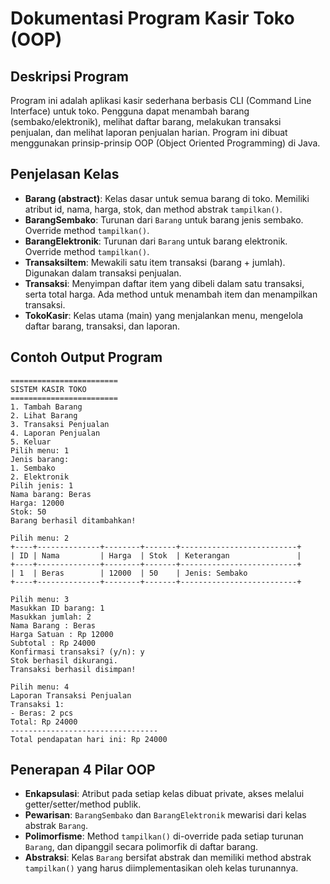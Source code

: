 # Dokumentasi Program Kasir Toko (OOP)

## Deskripsi Program
Program ini adalah aplikasi kasir sederhana berbasis CLI (Command Line Interface) untuk toko. Pengguna dapat menambah barang (sembako/elektronik), melihat daftar barang, melakukan transaksi penjualan, dan melihat laporan penjualan harian. Program ini dibuat menggunakan prinsip-prinsip OOP (Object Oriented Programming) di Java.

## Penjelasan Kelas
- **Barang (abstract)**: Kelas dasar untuk semua barang di toko. Memiliki atribut id, nama, harga, stok, dan method abstrak `tampilkan()`.
- **BarangSembako**: Turunan dari `Barang` untuk barang jenis sembako. Override method `tampilkan()`.
- **BarangElektronik**: Turunan dari `Barang` untuk barang elektronik. Override method `tampilkan()`.
- **TransaksiItem**: Mewakili satu item transaksi (barang + jumlah). Digunakan dalam transaksi penjualan.
- **Transaksi**: Menyimpan daftar item yang dibeli dalam satu transaksi, serta total harga. Ada method untuk menambah item dan menampilkan transaksi.
- **TokoKasir**: Kelas utama (main) yang menjalankan menu, mengelola daftar barang, transaksi, dan laporan.

## Contoh Output Program
```
========================
SISTEM KASIR TOKO
========================
1. Tambah Barang
2. Lihat Barang
3. Transaksi Penjualan
4. Laporan Penjualan
5. Keluar
Pilih menu: 1
Jenis barang:
1. Sembako
2. Elektronik
Pilih jenis: 1
Nama barang: Beras
Harga: 12000
Stok: 50
Barang berhasil ditambahkan!

Pilih menu: 2
+----+--------------+--------+-------+--------------------------+
| ID | Nama         | Harga  | Stok  | Keterangan               |
+----+--------------+--------+-------+--------------------------+
| 1  | Beras        | 12000  | 50    | Jenis: Sembako
+----+--------------+--------+-------+--------------------------+

Pilih menu: 3
Masukkan ID barang: 1
Masukkan jumlah: 2
Nama Barang : Beras
Harga Satuan : Rp 12000
Subtotal : Rp 24000
Konfirmasi transaksi? (y/n): y
Stok berhasil dikurangi.
Transaksi berhasil disimpan!

Pilih menu: 4
Laporan Transaksi Penjualan
Transaksi 1:
- Beras: 2 pcs
Total: Rp 24000
---------------------------------
Total pendapatan hari ini: Rp 24000
```

## Penerapan 4 Pilar OOP
- **Enkapsulasi**: Atribut pada setiap kelas dibuat private, akses melalui getter/setter/method publik.
- **Pewarisan**: `BarangSembako` dan `BarangElektronik` mewarisi dari kelas abstrak `Barang`.
- **Polimorfisme**: Method `tampilkan()` di-override pada setiap turunan `Barang`, dan dipanggil secara polimorfik di daftar barang.
- **Abstraksi**: Kelas `Barang` bersifat abstrak dan memiliki method abstrak `tampilkan()` yang harus diimplementasikan oleh kelas turunannya. 